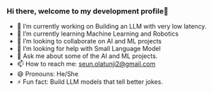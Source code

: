 ### Hi there, welcome to my development profile👋


- 🔭 I’m currently working on Building an LLM with very low latency.
- 🌱 I’m currently learning Machine Learning and Robotics
- 👯 I’m looking to collaborate on AI and ML projects
- 🤔 I’m looking for help with Small Language Model
- 💬 Ask me about some of the AI and ML projects.
- 📫 How to reach me: seun.olatunji2@gmail.com
- 😄 Pronouns: He/She
- ⚡ Fun fact: Build LLM models that tell better jokes.

